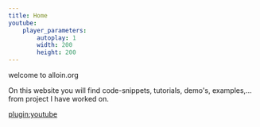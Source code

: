 ```yaml
---
title: Home
youtube:
    player_parameters:
        autoplay: 1
        width: 200
        height: 200
---
```


welcome to alloin.org

On this website you will find code-snippets, tutorials, demo's, examples,... from project I have worked on.

[plugin:youtube](https://www.youtube.com/watch?v=hsaXP9f40tw)